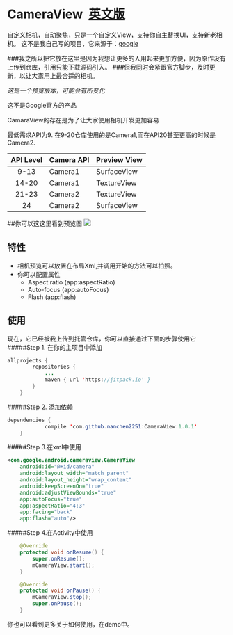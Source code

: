 # CameraView  [英文版](https://github.com/nanchen2251/CameraView/blob/master/README.md)
自定义相机，自动聚焦，只是一个自定义View，支持你自主替换UI，支持新老相机。
这不是我自己写的项目，它来源于：[google](https://github.com/google/cameraview)

###我之所以把它放在这里是因为我想让更多的人用起来更加方便，因为原作没有上传到仓库，引用只能下载源码引入。
###但我同时会紧跟官方脚步，及时更新，以让大家用上最合适的相机。

*这是一个预览版本，可能会有所变化*

这不是Google官方的产品

CamaraView的存在是为了让大家使用相机开发更加容易


最低需求API为9. 在9-20仓库使用的是Camera1,而在API20甚至更高的时候是Camera2.


| API Level | Camera API | Preview View |
|:---------:|------------|--------------|
| 9-13      | Camera1    | SurfaceView  |
| 14-20     | Camera1    | TextureView  |
| 21-23     | Camera2    | TextureView  |
| 24        | Camera2    | SurfaceView  |

##你可以这这里看到预览图
![](https://github.com/nanchen2251/CameraView/blob/master/GIF.gif)
## 特性
- 相机预览可以放置在布局Xml,并调用开始的方法可以拍照。
- 你可以配置属性
  - Aspect ratio (app:aspectRatio)
  - Auto-focus (app:autoFocus)
  - Flash (app:flash)

## 使用
现在，它已经被我上传到托管仓库，你可以直接通过下面的步骤使用它
#####Step 1. 在你的主项目中添加
```java
allprojects {
		repositories {
			...
			maven { url 'https://jitpack.io' }
		}
	}
```
#####Step 2. 添加依赖
```java
dependencies {
	        compile 'com.github.nanchen2251:CameraView:1.0.1'
	}
```
#####Step 3.在xml中使用
```xml
<com.google.android.cameraview.CameraView
    android:id="@+id/camera"
    android:layout_width="match_parent"
    android:layout_height="wrap_content"
    android:keepScreenOn="true"
    android:adjustViewBounds="true"
    app:autoFocus="true"
    app:aspectRatio="4:3"
    app:facing="back"
    app:flash="auto"/>
```
#####Step 4.在Activity中使用
```java
    @Override
    protected void onResume() {
        super.onResume();
        mCameraView.start();
    }

    @Override
    protected void onPause() {
        mCameraView.stop();
        super.onPause();
    }
```

你也可以看到更多关于如何使用，在demo中。
